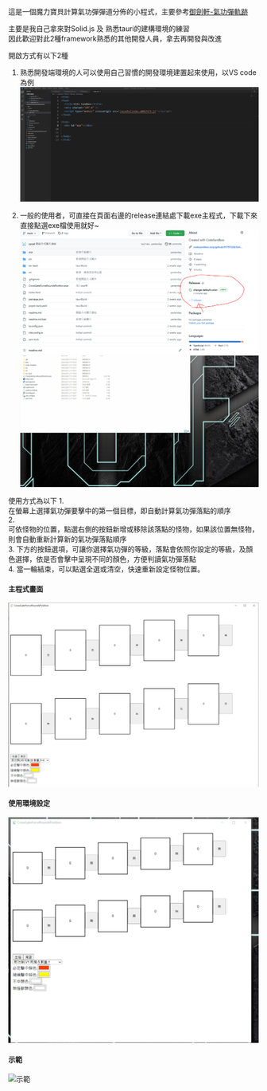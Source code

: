 這是一個魔力寶貝計算氣功彈彈道分佈的小程式，主要參考[御劍軒-氣功彈軌跡](https://atlantis.cgsword.com/aball.php)


主要是我自己拿來對Solid.js 及 熟悉tauri的建構環境的練習</br>
因此歡迎對此2種framework熟悉的其他開發人員，拿去再開發與改進

開啟方式有以下2種
1. 熟悉開發端環境的人可以使用自己習慣的開發環境建置起來使用，以VS code為例
![開發端開啟](https://github.com/cycsd/CrossGateForceRoundsPosition/blob/main/pic/%E5%9F%B7%E8%A1%8Cdev.gif)

2. 一般的使用者，可直接在頁面右邊的release連結處下載exe主程式，下載下來直接點選exe檔使用就好~
![下載處](https://github.com/cycsd/CrossGateForceRoundsPosition/blob/main/pic/Download.PNG)
![執行檔開啟](https://github.com/cycsd/CrossGateForceRoundsPosition/blob/main/pic/%E5%9F%B7%E8%A1%8Cexe.gif)

使用方式為以下
1.</br> 
在螢幕上選擇氣功彈要擊中的第一個目標，即自動計算氣功彈落點的順序
</br>
2.</br>
可依怪物的位置，點選右側的按鈕新增或移除該落點的怪物，如果該位置無怪物，則會自動重新計算新的氣功彈落點順序
</br>
3.
下方的按鈕選項，可讓你選擇氣功彈的等級，落點會依照你設定的等級，及顏色選擇，依是否會擊中呈現不同的顏色，方便判讀氣功彈落點
</br>
4.
當一輪結束，可以點選全選或清空，快速重新設定怪物位置。
</br>

#### 主程式畫面
![主程式畫面](https://github.com/cycsd/CrossGateForceRoundsPosition/blob/main/pic/%E4%B8%BB%E7%A8%8B%E5%BC%8F%E7%95%AB%E9%9D%A2.PNG)

#### 使用環境設定
![使用環境設定](https://github.com/cycsd/CrossGateForceRoundsPosition/blob/main/pic/%E6%A0%BC%E9%AC%A5%E6%B0%A3%E5%8A%9F%E5%BD%88%E7%A4%BA%E7%AF%84%E8%A8%AD%E5%AE%9A.gif)

#### 示範
![示範](https://github.com/cycsd/CrossGateForceRoundsPosition/blob/main/pic/%E6%B0%A3%E5%8A%9F%E5%BD%88%E8%BB%8C%E8%B7%A1%E5%B1%95%E7%A4%BA2.gif)


